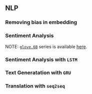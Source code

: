 ## NLP

### Removing bias in embedding

### Sentiment Analysis

NOTE: [`glove.6B`](http://nlp.stanford.edu/data/glove.6B.zip) series is available [here](https://nlp.stanford.edu/projects/glove/).

### Sentiment Analysis with `LSTM`

### Text Generatation with `GRU`

### Translation with `seq2seq`
